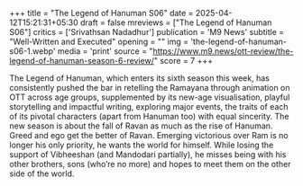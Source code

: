 +++
title = "The Legend of Hanuman S06"
date = 2025-04-12T15:21:31+05:30
draft = false
mreviews = ["The Legend of Hanuman S06"]
critics = ['Srivathsan Nadadhur']
publication = 'M9 News'
subtitle = "Well-Written and Executed"
opening = ""
img = 'the-legend-of-hanuman-s06-1.webp'
media = 'print'
source = "https://www.m9.news/ott-review/the-legend-of-hanuman-season-6-review/"
score = 7
+++

The Legend of Hanuman, which enters its sixth season this week, has consistently pushed the bar in retelling the Ramayana through animation on OTT across age groups, supplemented by its new-age visualisation, playful storytelling and impactful writing, exploring major events, the traits of each of its pivotal characters (apart from Hanuman too) with equal sincerity. The new season is about the fall of Ravan as much as the rise of Hanuman. Greed and ego get the better of Ravan. Emerging victorious over Ram is no longer his only priority, he wants the world for himself. While losing the support of Vibheeshan (and Mandodari partially), he misses being with his other brothers, sons (who’re no more) and hopes to meet them on the other side of the world.

